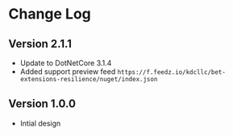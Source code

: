 
Change Log
===============================================================================

Version 2.1.1
----------------------------
 * Update to DotNetCore 3.1.4
 * Added support preview feed  `https://f.feedz.io/kdcllc/bet-extensions-resilience/nuget/index.json`


Version 1.0.0
----------------------------
 * Intial design
